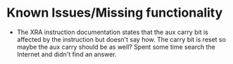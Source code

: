 # Known Issues/Missing functionality

*  The XRA instruction documentation states that the aux carry bit is affected
   by the instruction but doesn't say how.  The carry bit is reset so maybe the
   aux carry should be as well?  Spent some time search the Internet and didn't
   find an answer.
